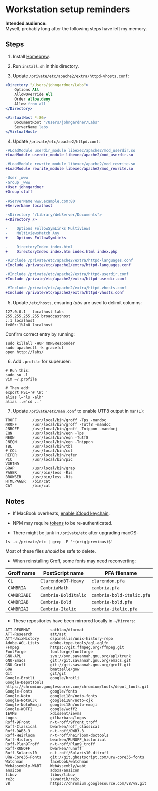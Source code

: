 Workstation setup reminders
========================================================================

__Intended audience:__  
Myself, probably long after the following steps have left my memory.



Steps
------------------------------------------------------------------------

1. Install [Homebrew](https://brew.sh).

2. Run `install.sh` in this directory.

3. Update `/private/etc/apache2/extra/httpd-vhosts.conf`:

~~~apache
<Directory "/Users/johngardner/Labs">
	Options All
	AllowOverride All
	Order allow,deny
	Allow from all
</Directory>

<VirtualHost *:80>
	DocumentRoot "/Users/johngardner/Labs"
	ServerName labs
</VirtualHost>
~~~


4. Update `/private/etc/apache2/httpd.conf`:

~~~diff
-#LoadModule userdir_module libexec/apache2/mod_userdir.so
+LoadModule userdir_module libexec/apache2/mod_userdir.so

-#LoadModule rewrite_module libexec/apache2/mod_rewrite.so
+LoadModule rewrite_module libexec/apache2/mod_rewrite.so

-User _www
-Group _www
+User johngardner
+Group staff

-#ServerName www.example.com:80
+ServerName localhost

-<Directory "/Library/WebServer/Documents">
+<Directory />

-    Options FollowSymLinks Multiviews
-    MultiviewsMatch Any
+    Options FollowSymLinks

-    DirectoryIndex index.html
+    DirectoryIndex index.htm index.html index.php

-#Include /private/etc/apache2/extra/httpd-languages.conf
+Include /private/etc/apache2/extra/httpd-languages.conf

-#Include /private/etc/apache2/extra/httpd-userdir.conf
+Include /private/etc/apache2/extra/httpd-userdir.conf

-#Include /private/etc/apache2/extra/httpd-vhosts.conf
+Include /private/etc/apache2/extra/httpd-vhosts.conf
~~~


5. Update `/etc/hosts`, ensuring *tabs* are used to delimit columns:

~~~~~~~~~~~~~~~~~~~~
127.0.0.1	localhost labs
255.255.255.255	broadcasthost
::1	localhost
fe80::1%lo0	localhost
~~~~~~~~~~~~~~~~~~~~

Confirm correct entry by running:

~~~shell
sudo killall -HUP mDNSResponder
sudo apachectl -k graceful
open http://labs/
~~~


6. Add `.profile` for superuser:

~~~shell
# Run this:
sudo su -l
vim ~/.profile

# Then add:
export PS1='# \W: '
alias l='ls -alh'
alias ..='cd ..'
~~~


7. Update `/private/etc/man.conf` to enable UTF8 output in `man(1)`:

~~~
TROFF		/usr/local/bin/groff -Tps -mandoc
NROFF		/usr/local/bin/groff -Tutf8 -mandoc
JNROFF		/usr/local/bin/groff -Tnippon -mandocj
EQN			/usr/local/bin/eqn -Tps
NEQN		/usr/local/bin/eqn -Tutf8
JNEQN		/usr/local/bin/eqn -Tnippon
TBL			/usr/local/bin/tbl
# COL		/usr/local/bin/col
REFER		/usr/local/bin/refer
PIC			/usr/local/bin/pic
VGRIND		
GRAP		/usr/local/bin/grap
PAGER		/usr/bin/less -Ris
BROWSER		/usr/bin/less -Ris
HTMLPAGER	/bin/cat
CAT			/bin/cat
~~~




Notes
------------------------------------------------------------------------

* If MacBook overheats, [enable iCloud keychain][1].

[1]: https://discussions.apple.com/thread/7675366?start=0&tstart=0


* NPM may require [tokens][2] to be re-authenticated.

[2]: https://www.npmjs.com/settings/tokens


* There might be junk in `/private/etc` after upgrading macOS:  
~~~console
ls -a /private/etc | grep -E '~(orig|previous)$'
~~~
Most of these files *should* be safe to delete.


* When reinstalling Groff, some fonts may need reconverting:

| Groff name  | PostScript name      | PFA filename              |
|-------------|----------------------|---------------------------|
| `CL`        | `ClarendonBT-Heavy`  | `clarendon.pfa`           |
| `CAMBRIA`   | `CambriaMath`        | `cambria.pfa`             |
| `CAMBRIABI` | `Cambria-BoldItalic` | `cambria-bold-italic.pfa` |
| `CAMBRIAB`  | `Cambria-Bold`       | `cambria-bold.pfa`        |
| `CAMBRIAI`  | `Cambria-Italic`     | `cambria-italic.pfa`      |


* These repositories have been mirrored locally in `~/Mirrors`:
~~~
ATT-DFORMAT         sathlan/dformat
ATT-Research        att/ast
ATT-UnixHistory     dspinellis/unix-history-repo
Adobe-AGL-Lists     adobe-type-tools/agl-aglfn
FFmpeg              https://git.ffmpeg.org/ffmpeg.git
FontForge           fontforge/fontforge
GNU-APL             svn://svn.savannah.gnu.org/apl/trunk
GNU-Emacs           git://git.savannah.gnu.org/emacs.git
GNU-Groff           git://git.savannah.gnu.org/groff.git
GOW                 bmatzelle/gow
Git                 git/git
Google-Brotli       google/brotli
Google-DepotTools   https://chromium.googlesource.com/chromium/tools/depot_tools.git
Google-Fonts        google/fonts
Google-Noto         googlei18n/noto-fonts
Google-NotoCJK      googlei18n/noto-cjk
Google-NotoEmoji    googlei18n/noto-emoji
Google-WOFF2        google/woff2
IEVMS               xdissent/ievms
Logos               gilbarbara/logos
Roff-9Front         n-t-roff/9front_troff
Roff-Classical      bwarken/roff_classical
Roff-DWB3.3         n-t-roff/DWB3.3
Roff-Heirloom       n-t-roff/heirloom-doctools
Roff-History        bwarken/RUNOFF_historical
Roff-Plan9Troff     n-t-roff/Plan9_troff
Roff-RUNOFF         bwarken/runoff
Roff-Solaris10      n-t-roff/Solaris10-ditroff
URW-Core35-Fonts    git://git.ghostscript.com/urw-core35-fonts
Watchman            facebook/watchman
WebAssembly-WABT    WebAssembly/wabt
ansicon             adoxa/ansicon
libuv               libuv/libuv
re2c                skvadrik/re2c
v8                  https://chromium.googlesource.com/v8/v8.git
~~~
